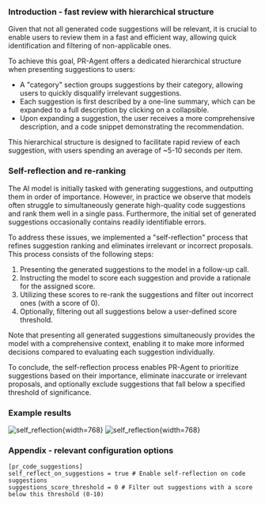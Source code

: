 
### Introduction - fast review with hierarchical structure

Given that not all generated code suggestions will be relevant, it is crucial to enable users to review them in a fast and efficient way, allowing quick identification and filtering of non-applicable ones.

To achieve this goal, PR-Agent offers a dedicated hierarchical structure when presenting suggestions to users:

- A "category" section groups suggestions by their category, allowing users to quickly disqualify irrelevant suggestions.
- Each suggestion is first described by a one-line summary, which can be expanded to a full description by clicking on a collapsible.
- Upon expanding a suggestion, the user receives a more comprehensive description, and a code snippet demonstrating the recommendation.

This hierarchical structure is designed to facilitate rapid review of each suggestion, with users spending an average of ~5-10 seconds per item.

### Self-reflection and re-ranking

The AI model is initially tasked with generating suggestions, and outputting them in order of importance.
However, in practice we observe that models often struggle to simultaneously generate high-quality code suggestions and rank them well in a single pass.
Furthermore, the initial set of generated suggestions occasionally contains readily identifiable errors. 

To address these issues, we implemented a "self-reflection" process that refines suggestion ranking and eliminates irrelevant or incorrect proposals. 
This process consists of the following steps:

1. Presenting the generated suggestions to the model in a follow-up call.
2. Instructing the model to score each suggestion and provide a rationale for the assigned score.
3. Utilizing these scores to re-rank the suggestions and filter out incorrect ones (with a score of 0).
4. Optionally, filtering out all suggestions below a user-defined score threshold.

Note that presenting all generated suggestions simultaneously provides the model with a comprehensive context, enabling it to make more informed decisions compared to evaluating each suggestion individually.

To conclude, the self-reflection process enables PR-Agent to prioritize suggestions based on their importance, eliminate inaccurate or irrelevant proposals, and optionally exclude suggestions that fall below a specified threshold of significance.

### Example results

![self_reflection](https://codium.ai/images/pr_agent/self_reflection1.png){width=768}
![self_reflection](https://codium.ai/images/pr_agent/self_reflection2.png){width=768}


### Appendix - relevant configuration options
```
[pr_code_suggestions]
self_reflect_on_suggestions	= true # Enable self-reflection on code suggestions
suggestions_score_threshold	= 0 # Filter out suggestions with a score below this threshold (0-10)
```